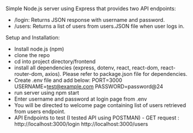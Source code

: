 Simple Node.js server using Express that provides two API endpoints:

- /login: Returns JSON response with username and password.
- /users: Returns a list of users from users.JSON file when user logs in.

Setup and Installation:

- Install node.js (npm)
- clone the repo
- cd into project directory/frontend
- install all dependencies (express, dotenv, react, react-dom, react-router-dom, axios). Please refer to package.json file for dependencies.
- Create .env file and add below:
  PORT=3000
  USERNAME=test@example.com
  PASSWORD=password@24
- run server using npm start
- Enter username and password at login page from .env
- You will be directed to welcome page containing list of users retrieved from users endpoint.
- API Endpoints to test (I tested API using POSTMAN) - GET request : http://localhost:3000/login
  http://localhost:3000/users
